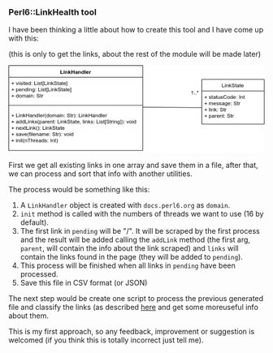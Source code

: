 ### Perl6::LinkHealth tool

I have been thinking a little about how to create this tool and I have come up with this:

(this is only to get the links, about the rest of the module will be made later)

![](images/link.png)

First we get all existing links in one array and save them in a file,
after that, we can process and sort that info with another utilities.

The process would be something like this:

1. A `LinkHandler` object is created with `docs.perl6.org` as `domain`.
2. `init` method is called with the numbers of threads we want to use (16 by default).
3. The first link in `pending` will be "/". It will be scraped by the first process and the result will be added 
calling the `addLink` method (the first arg, `parent`, will contain the info about the link scraped) and `links` 
will contain the links found in the page (they will be added to `pending`).
4. This process will be finished when all links in `pending` have been processed.
5. Save this file in CSV format (or JSON)

The next step would be create one script to process the previous generated file and classify the links (as described
[here](https://github.com/antoniogamiz/perl6-gsoc-application#link-scraper) and get some moreuseful info about them.

This is my first approach, so any feedback, improvement or suggestion is welcomed (if you think this is totally 
incorrect just tell me).
